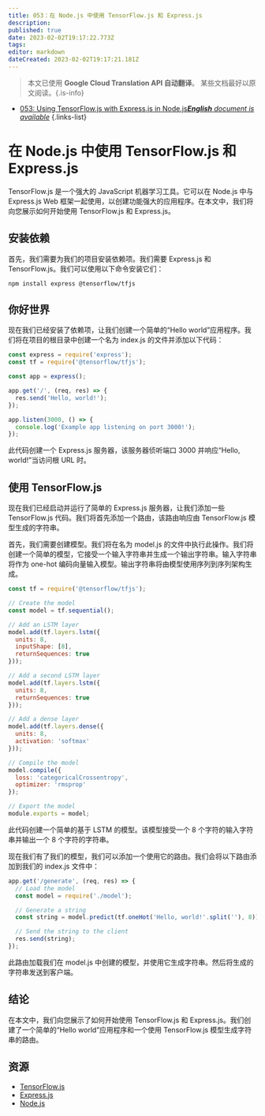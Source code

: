 ```yaml
---
title: 053：在 Node.js 中使用 TensorFlow.js 和 Express.js
description: 
published: true
date: 2023-02-02T19:17:22.773Z
tags: 
editor: markdown
dateCreated: 2023-02-02T19:17:21.181Z
---
```


> 本文已使用 **Google Cloud Translation API 自动翻译**。
某些文档最好以原文阅读。{.is-info}



- [053: Using TensorFlow.js with Express.js in Node.js***English** document is available*](/en/Knowledge-base/TensorFlow-js/Learning/053-using-tensorflow-js-with-express-js-in-node-js)
{.links-list}


# 在 Node.js 中使用 TensorFlow.js 和 Express.js

TensorFlow.js 是一个强大的 JavaScript 机器学习工具。它可以在 Node.js 中与 Express.js Web 框架一起使用，以创建功能强大的应用程序。在本文中，我们将向您展示如何开始使用 TensorFlow.js 和 Express.js。

## 安装依赖

首先，我们需要为我们的项目安装依赖项。我们需要 Express.js 和 TensorFlow.js。我们可以使用以下命令安装它们：

```
npm install express @tensorflow/tfjs
```

## 你好世界

现在我们已经安装了依赖项，让我们创建一个简单的“Hello world”应用程序。我们将在项目的根目录中创建一个名为 index.js 的文件并添加以下代码：

```javascript
const express = require('express');
const tf = require('@tensorflow/tfjs');

const app = express();

app.get('/', (req, res) => {
  res.send('Hello, world!');
});

app.listen(3000, () => {
  console.log('Example app listening on port 3000!');
});
```

此代码创建一个 Express.js 服务器，该服务器侦听端口 3000 并响应“Hello, world!”当访问根 URL 时。

## 使用 TensorFlow.js

现在我们已经启动并运行了简单的 Express.js 服务器，让我们添加一些 TensorFlow.js 代码。我们将首先添加一个路由，该路由响应由 TensorFlow.js 模型生成的字符串。

首先，我们需要创建模型。我们将在名为 model.js 的文件中执行此操作。我们将创建一个简单的模型，它接受一个输入字符串并生成一个输出字符串。输入字符串将作为 one-hot 编码向量输入模型。输出字符串将由模型使用序列到序列架构生成。

```javascript
const tf = require('@tensorflow/tfjs');

// Create the model
const model = tf.sequential();

// Add an LSTM layer
model.add(tf.layers.lstm({
  units: 8,
  inputShape: [8],
  returnSequences: true
}));

// Add a second LSTM layer
model.add(tf.layers.lstm({
  units: 8,
  returnSequences: true
}));

// Add a dense layer
model.add(tf.layers.dense({
  units: 8,
  activation: 'softmax'
}));

// Compile the model
model.compile({
  loss: 'categoricalCrossentropy',
  optimizer: 'rmsprop'
});

// Export the model
module.exports = model;
```

此代码创建一个简单的基于 LSTM 的模型。该模型接受一个 8 个字符的输入字符串并输出一个 8 个字符的字符串。

现在我们有了我们的模型，我们可以添加一个使用它的路由。我们会将以下路由添加到我们的 index.js 文件中：

```javascript
app.get('/generate', (req, res) => {
  // Load the model
  const model = require('./model');

  // Generate a string
  const string = model.predict(tf.oneHot('Hello, world!'.split(''), 8));

  // Send the string to the client
  res.send(string);
});
```

此路由加载我们在 model.js 中创建的模型，并使用它生成字符串。然后将生成的字符串发送到客户端。

## 结论

在本文中，我们向您展示了如何开始使用 TensorFlow.js 和 Express.js。我们创建了一个简单的“Hello world”应用程序和一个使用 TensorFlow.js 模型生成字符串的路由。

## 资源

- [TensorFlow.js](https://js.tensorflow.org/)
- [Express.js](https://expressjs.com/)
- [Node.js](https://nodejs.org/)